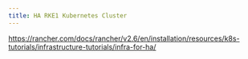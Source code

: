 ```yaml
---
title: HA RKE1 Kubernetes Cluster
---
```


https://rancher.com/docs/rancher/v2.6/en/installation/resources/k8s-tutorials/infrastructure-tutorials/infra-for-ha/